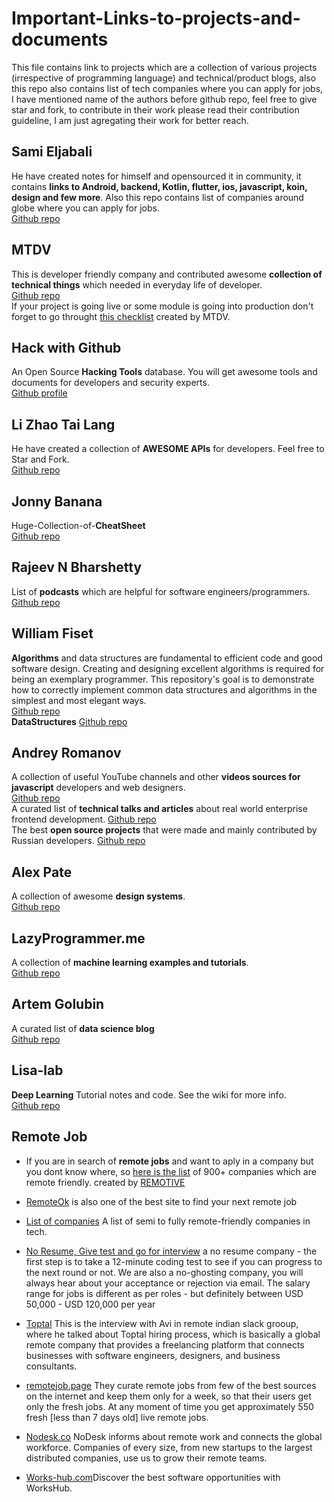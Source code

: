 # Important-Links-to-projects-and-documents
This file contains link to projects which are a collection of various projects (irrespective of programming language) and technical/product blogs, also this repo also contains list of tech companies where you can apply for jobs, I have mentioned name of the authors before github repo, feel free to give star and fork, to contribute in their work please read their contribution guideline, I am just agregating their work for better reach.

## Sami Eljabali 
He have created notes for himself and opensourced it in community, it contains **links to Android, backend, Kotlin, flutter, ios, javascript, koin, design and few more**. Also this repo contains list of companies around globe where you can apply for jobs.
<br> [Github repo](https://github.com/sgaikar1/notes_to_self)

## MTDV
This is developer friendly company and contributed awesome **collection of technical things** which needed in everyday life of developer.
<br> [Github repo](https://github.com/mtdvio/every-programmer-should-know)
<br> If your project is going live or some module is going into production don't forget to go throught [this checklist](https://github.com/mtdvio/going-to-production) created by MTDV.

## Hack with Github
An Open Source **Hacking Tools** database. You will get awesome tools and documents for developers and security experts.
<br> [Github profile](https://github.com/Hack-with-Github)

## Li Zhao Tai Lang
He have created a collection of **AWESOME APIs** for developers. Feel free to Star and Fork. 
<br> [Github repo](https://github.com/TonnyL/Awesome_APIs)

## Jonny Banana
Huge-Collection-of-**CheatSheet**
<br> [Github repo](https://github.com/JonnyBanana/Huge-Collection-of-CheatSheet)

## Rajeev N Bharshetty
List of **podcasts** which are helpful for software engineers/programmers.
<br> [Github repo](https://github.com/rShetty/awesome-podcasts)

## William Fiset
**Algorithms** and data structures are fundamental to efficient code and good software design. Creating and designing excellent algorithms is required for being an exemplary programmer. This repository's goal is to demonstrate how to correctly implement common data structures and algorithms in the simplest and most elegant ways.
<br>[Github repo](https://github.com/williamfiset/Algorithms)
<br>**DataStructures** [Github repo](https://github.com/williamfiset/data-structures)

## Andrey Romanov
A collection of useful YouTube channels and other **videos sources for javascript** developers and web designers.
<br>[Github repo](https://github.com/andrew--r/channels)
<br> A curated list of **technical talks and articles** about real world enterprise frontend development. [Github repo](https://github.com/andrew--r/frontend-case-studies)
<br>The best **open source projects** that were made and mainly contributed by Russian developers. [Github repo](https://github.com/andrew--r/awesome-made-by-russians)

## Alex Pate
A collection of awesome **design systems**.
<br>[Github repo](https://github.com/alexpate/awesome-design-systems?)

## LazyProgrammer.me
A collection of **machine learning examples and tutorials**.
<br>[Github repo](https://github.com/lazyprogrammer/machine_learning_examples)

## Artem Golubin
A curated list of **data science blog**
<br>[Github repo](https://github.com/rushter/data-science-blogs)

## Lisa-lab
**Deep Learning** Tutorial notes and code. See the wiki for more info.
<br>[Github repo](https://github.com/lisa-lab/DeepLearningTutorials)

## Remote Job
- If you are in search of **remote jobs** and want to aply in a company but you dont know where, so [here is the list](https://docs.google.com/spreadsheets/d/1TLJSlNxCbwRNxy14Toe1PYwbCTY7h0CNHeer9J0VRzE/htmlview#gid=1279011369) of 900+ companies which are remote friendly. created by [REMOTIVE](https://remotive.io/)

- [RemoteOk](https://remoteok.io/) is also one of the best site to find your next remote job
- [List of companies](https://github.com/remoteintech/remote-jobs) A list of semi to fully remote-friendly companies in tech.
- [No Resume, Give test and go for interview](https://flatworld.co/)  a no resume company - the first step is to take a 12-minute coding test to see if you can progress to the next round or not. We are also a no-ghosting company, you will always hear about your acceptance or rejection via email.
The salary range for jobs is different as per roles - but definitely between USD 50,000 - USD 120,000 per year

- [Toptal](https://beta.remoteindian.com/guides/toptal) This is the interview with Avi in remote indian slack grooup, where he talked about Toptal hiring process, which is basically  a global remote company that provides a freelancing platform that connects businesses with software engineers, designers, and business consultants.

- [remotejob.page](https://www.remotejob.page/) They curate remote jobs from few of the best sources on the internet and keep them only for a week, so that their users get only the fresh jobs. At any moment of time you get approximately 550 fresh [less than 7 days old] live remote jobs.


- [Nodesk.co](https://nodesk.co/) NoDesk informs about remote work and connects the global workforce. Companies of every size, from new startups to the largest distributed companies, use us to grow their remote teams.

- [Works-hub.com](https://www.works-hub.com/jobs/)Discover the best software opportunities with WorksHub.
